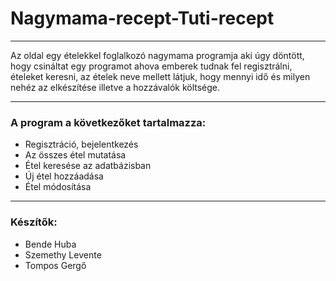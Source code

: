 # Nagymama-recept-Tuti-recept
___________
Az oldal egy ételekkel foglalkozó nagymama programja aki úgy döntött, hogy csináltat egy programot ahova emberek tudnak fel regisztrálni, ételeket keresni, az ételek neve mellett látjuk, hogy mennyi idő és milyen nehéz az elkészítése illetve a hozzávalók költsége.
___________
### A program a következőket tartalmazza:
- Regisztráció, bejelentkezés
- Az összes étel mutatása
- Étel keresése az adatbázisban
- Új étel hozzáadása
- Étel módosítása
___________
### Készítők:
- Bende Huba
- Szemethy Levente 
- Tompos Gergő
